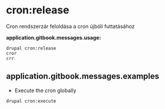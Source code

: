 # cron:release
Cron rendszerzár feloldása a cron újbóli futtatásához

**application.gitbook.messages.usage:**
```
drupal cron:release
cror
crr
```

## application.gitbook.messages.examples
* Execute the cron globally
```
drupal cron:execute
```
